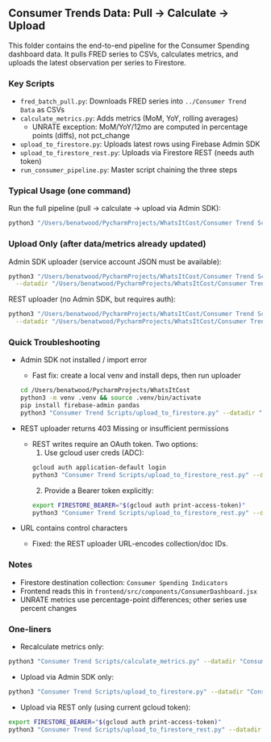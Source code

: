 ## Consumer Trends Data: Pull → Calculate → Upload

This folder contains the end-to-end pipeline for the Consumer Spending dashboard data. It pulls FRED series to CSVs, calculates metrics, and uploads the latest observation per series to Firestore.

### Key Scripts
- `fred_batch_pull.py`: Downloads FRED series into `../Consumer Trend Data` as CSVs
- `calculate_metrics.py`: Adds metrics (MoM, YoY, rolling averages)
  - UNRATE exception: MoM/YoY/12mo are computed in percentage points (diffs), not pct_change
- `upload_to_firestore.py`: Uploads latest rows using Firebase Admin SDK
- `upload_to_firestore_rest.py`: Uploads via Firestore REST (needs auth token)
- `run_consumer_pipeline.py`: Master script chaining the three steps

### Typical Usage (one command)
Run the full pipeline (pull → calculate → upload via Admin SDK):

```bash
python3 "/Users/benatwood/PycharmProjects/WhatsItCost/Consumer Trend Scripts/run_consumer_pipeline.py"
```

### Upload Only (after data/metrics already updated)
Admin SDK uploader (service account JSON must be available):

```bash
python3 "/Users/benatwood/PycharmProjects/WhatsItCost/Consumer Trend Scripts/upload_to_firestore.py" \
  --datadir "/Users/benatwood/PycharmProjects/WhatsItCost/Consumer Trend Data"
```

REST uploader (no Admin SDK, but requires auth):

```bash
python3 "/Users/benatwood/PycharmProjects/WhatsItCost/Consumer Trend Scripts/upload_to_firestore_rest.py" \
  --datadir "/Users/benatwood/PycharmProjects/WhatsItCost/Consumer Trend Data"
```

### Quick Troubleshooting

- Admin SDK not installed / import error
  - Fast fix: create a local venv and install deps, then run uploader
  ```bash
  cd /Users/benatwood/PycharmProjects/WhatsItCost
  python3 -m venv .venv && source .venv/bin/activate
  pip install firebase-admin pandas
  python3 "Consumer Trend Scripts/upload_to_firestore.py" --datadir "Consumer Trend Data"
  ```

- REST uploader returns 403 Missing or insufficient permissions
  - REST writes require an OAuth token. Two options:
    1) Use gcloud user creds (ADC):
    ```bash
    gcloud auth application-default login
    python3 "Consumer Trend Scripts/upload_to_firestore_rest.py" --datadir "Consumer Trend Data"
    ```
    2) Provide a Bearer token explicitly:
    ```bash
    export FIRESTORE_BEARER="$(gcloud auth print-access-token)"
    python3 "Consumer Trend Scripts/upload_to_firestore_rest.py" --datadir "Consumer Trend Data"
    ```

- URL contains control characters
  - Fixed: the REST uploader URL-encodes collection/doc IDs.

### Notes
- Firestore destination collection: `Consumer Spending Indicators`
- Frontend reads this in `frontend/src/components/ConsumerDashboard.jsx`
- UNRATE metrics use percentage-point differences; other series use percent changes

### One-liners
- Recalculate metrics only:
```bash
python3 "Consumer Trend Scripts/calculate_metrics.py" --datadir "Consumer Trend Data"
```

- Upload via Admin SDK only:
```bash
python3 "Consumer Trend Scripts/upload_to_firestore.py" --datadir "Consumer Trend Data"
```

- Upload via REST only (using current gcloud token):
```bash
export FIRESTORE_BEARER="$(gcloud auth print-access-token)"
python3 "Consumer Trend Scripts/upload_to_firestore_rest.py" --datadir "Consumer Trend Data"
```


